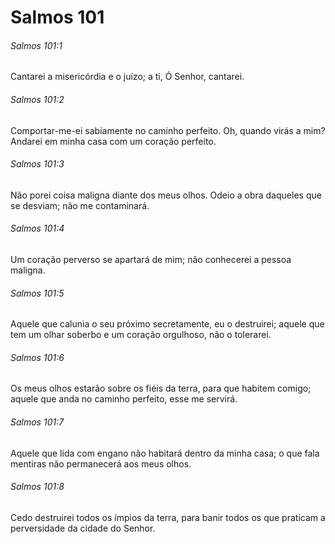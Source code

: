 # Salmos 101

###### Salmos 101:1

Cantarei a misericórdia e o juízo; a ti, Ó Senhor, cantarei.

###### Salmos 101:2

Comportar-me-ei sabiamente no caminho perfeito. Oh, quando virás a mim? Andarei em minha casa com um coração perfeito.

###### Salmos 101:3

Não porei coisa maligna diante dos meus olhos. Odeio a obra daqueles que se desviam; não me contaminará.

###### Salmos 101:4

Um coração perverso se apartará de mim; não conhecerei a pessoa maligna.

###### Salmos 101:5

Aquele que calunia o seu próximo secretamente, eu o destruirei; aquele que tem um olhar soberbo e um coração orgulhoso, não o tolerarei.

###### Salmos 101:6

Os meus olhos estarão sobre os fiéis da terra, para que habitem comigo; aquele que anda no caminho perfeito, esse me servirá.

###### Salmos 101:7

Aquele que lida com engano não habitará dentro da minha casa; o que fala mentiras não permanecerá aos meus olhos.

###### Salmos 101:8

Cedo destruirei todos os ímpios da terra, para banir todos os que praticam a perversidade da cidade do Senhor.

